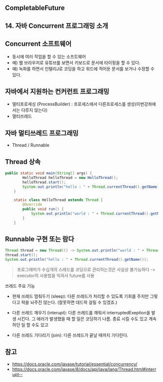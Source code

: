 ## CompletableFuture

## 14. 자바 Concurrent 프로그래밍 소개

## Concurrent 소프트웨어
+ 동시에 여러 작업을 할 수 있는 소프트웨어
+ 예) 웹 브라우저로 유튜브를 보면서 키보드로 문서에 타이핑을 할 수 있다.
+ 예) 녹화를 하면서 인텔리J로 코딩을 하고 워드에 적어둔 문서를 보거나 수정할 수 있다.

## 자바에서 지원하는 컨커런트 프로그래밍
+ 멀티프로세싱 (ProcessBuilder) : 프로세스에서 다른프로세스를 생성(이번강좌에서는 다루지 않는다)
+ 멀티쓰레드

## 자바 멀티쓰레드 프로그래밍
+ Thread / Runnable

## Thread 상속

```java
public static void main(String[] args) {
        HelloThread helloThread = new HelloThread();
        helloThread.start();
        System.out.println("hello : " + Thread.currentThread().getName());
    }

    static class HelloThread extends Thread {
        @Override
        public void run() {
            System.out.println("world : " + Thread.currentThread().getName());
        }
    }

```

## Runnable 구현 또는 람다

```java
Thread thread = new Thread(() -> System.out.println("world : " + Thread.currentThread().getName()));
thread.start();
System.out.println("hello : " + Thread.currentThread().getName());

```

> 프로그래머가 수십개의 스레드를 코딩으로 관리하는것은 사실상 불가능하다 -> executor의 사용법을 익혀서 future를 사용

쓰레드 주요 기능

+ 현재 쓰레드 멈춰두기 (sleep): 다른 쓰레드가 처리할 수 있도록 기회를 주지만 그렇다고 락을 놔주진 않는다. (잘못하면 데드락 걸릴 수 있겠죠.)

+ 다른 쓰레드 깨우기 (interupt): 다른 쓰레드를 깨워서 interruptedExeption을 발생 시킨다. 그 에러가 발생했을 때 할 일은 코딩하기 나름. 종료 시킬 수도 있고 계속 하던 일 할 수도 있고

+ 다른 쓰레드 기다리기 (join): 다른 쓰레드가 끝날 때까지 기다린다.

## 참고

+ https://docs.oracle.com/javase/tutorial/essential/concurrency/
+ https://docs.oracle.com/javase/8/docs/api/java/lang/Thread.html#interrupt--



